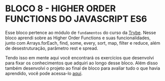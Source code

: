 # BLOCO 8 - HIGHER ORDER FUNCTIONS DO JAVASCRIPT ES6

Esse bloco pertence ao módulo de `fundamentos` do curso da [Trybe](https://www.betrybe.com/). Nesse bloco aprendi sobre as Higher Order Functions e suas funcionalidades, junto com Arrays.forEach, find, some, every, sort, map, filter e reduce, além de desestruturação, parâmetro rest e spread.

Tendo isso em mente aqui você encontrará os exercí­cios que desenvolvi para fixar os conhecimentos que adquiri ao longo desse bloco. Além disso também desenvolvi o projeto ao final de bloco para avaliar tudo o que havia aprendido, você pode acessa-lo [aqui](https://github.com/FabioSC05/Bloco-08-Zoo-Functions).
